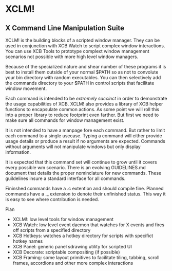 XCLM!
=====

X Command Line Manipulation Suite
---------------------------------

XCLM! is the building blocks of a scripted window manager. They can be used in
conjunction with XCB Watch to script complex window interactions. You can use XCB
Tools to prototype complext window management scenarios not possible with more high
level window managers.

Because of the specialized nature and shear number of these programs it is best to
install them outside of your normal $PATH so as not to convolute your bin directory
with random executables. You can then selectively add the commands directory to your
$PATH in control scripts that facilitate window movement.

Each command is intended to be *extremely succinct* in order to demonstrate the
usage capabilities of XCB. XCLM! also provides a library of XCB helper functions
to encapsulate common actions. As some point we will roll this into a proper library
to reduce footprint even farther. But first we need to make sure all commands for
window management exist.

It is not intended to have a manpage fore each command. But rather to limit each
command to a single usecase. Typing a command will either provide usage details or
produce a result if no arguments are expected. Commands without arguments will not
manipulate windows but only display information.

It is expected that this command set will continue to grow until it covers every
possible wm scenario. There is an evolving GUIDELINES.md document that details the
proper nominclature for new commands. These guildelines insure a standard interface
for all commands.

Fininshed commands have a .c extention and should compile fine. Planned commands
have a .\_ extension to denote their unfinished status. This way it is easy to see
where contribution is needed.

Plan
 - XCLM!: low level tools for window management
 - XCB Watch: low level event daemon that watches for X events and fires off scripts
   from a specified directory
 - XCB Hotkeys: watches a hotkey directory for scripts with specifict hotkey names
 - XCB Panel: generic panel sdrawing utility for scripted UI
 - XCB Decorate: scriptable compositing (if possible)
 - XCB Framing: some layout primitives to facilitate tiling, tabbing, scroll frames,
   accordions and other more complex interactions
